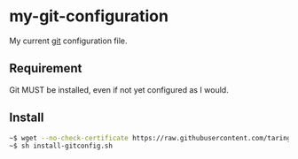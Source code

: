 # my-git-configuration
My current [git](https://git-scm.com/) configuration file.

## Requirement
Git MUST be installed, even if not yet configured as I would.

## Install

```bash
~$ wget --no-check-certificate https://raw.githubusercontent.com/taringamberini/my-git-configuration/master/install-gitconfig.sh
~$ sh install-gitconfig.sh
```

